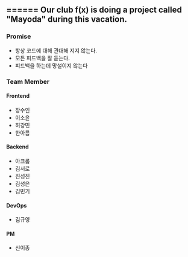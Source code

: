 

======
Our club f(x) is doing a project called "Mayoda" during this vacation.
------------------------------------------------------------------------
### Promise

- 항상 코드에 대해 관대해 지지 않는다.
- 모든 피드백을 잘 듣는다.
- 피드백을 하는데 망설이지 않는다

### Team Member

#### Frontend

- 장수인
- 이소윤
- 허강민
- 한아름

#### Backend

- 아크롬
- 김서로
- 진성진
- 김성은
- 김민기

#### DevOps

- 김규영

#### PM
- 신이종
